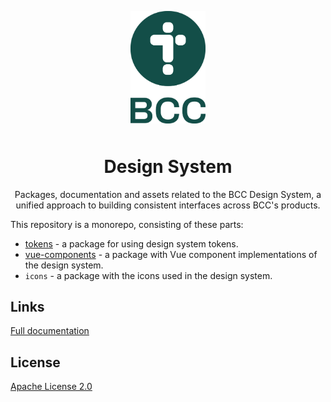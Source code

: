 <p align="center">
  <img alt="logo" src="./assets/github/bcc_logo-secondary_dark-green.png" width="120" style="margin-bottom: 10px;">
</p>
<h1 align="center">Design System</h1>
<p align="center">Packages, documentation and assets related to the BCC Design System, a unified approach to building consistent interfaces across BCC's products.</p>

This repository is a monorepo, consisting of these parts:
- [tokens](./tokens/README.md) - a package for using design system tokens.
- [vue-components](./vue-components/README.md) - a package with Vue component implementations of the design system.
- `icons` - a package with the icons used in the design system.

## Links
[Full documentation](https://developer.bcc.no/bcc-design)

## License
[Apache License 2.0](LICENSE)
